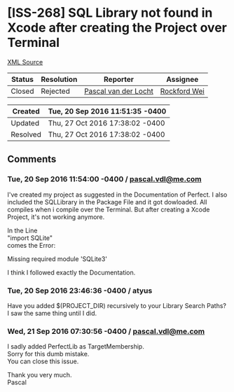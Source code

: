 # [ISS-268] SQL Library not found in Xcode after creating the Project over Terminal

[XML Source](./xml/ISS-268.xml)
<p></p>





Status|Resolution|Reporter|Assignee
------|----------|--------|--------
Closed|Rejected|[Pascal van der Locht](pascal.vdl@me.com)|[Rockford Wei]($rocky)





Created|Tue, 20 Sep 2016 11:51:35 -0400
-------|--------------
Updated|Thu, 27 Oct 2016 17:38:02 -0400
Resolved|Thu, 27 Oct 2016 17:38:02 -0400


## Comments




### Tue, 20 Sep 2016 11:54:00 -0400 / pascal.vdl@me.com 

<p><p>I've created my project as suggested in the Documentation of Perfect. I also included the SQLLibrary in the Package File and it got dowloaded. All compiles when i compile over the Terminal. But after creating a Xcode Project, it's not working anymore.</p>

<p>In the Line<br/>
"import SQLite"<br/>
comes the Error:</p>

<p>Missing required module 'SQLite3'</p>

<p>I think I followed exactly the Documentation.</p></p>


### Tue, 20 Sep 2016 23:46:36 -0400 / atyus 

<p><p>Have you added $(PROJECT_DIR)  recursively to your Library Search Paths? I saw the same thing until I did. </p></p>


### Wed, 21 Sep 2016 07:30:56 -0400 / pascal.vdl@me.com 

<p><p>I sadly added PerfectLib as TargetMembership.<br/>
Sorry for this dumb mistake.<br/>
You can close this issue.</p>

<p>Thank you very much.<br/>
Pascal</p></p>


